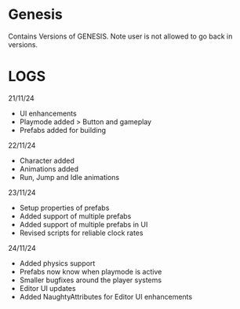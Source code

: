 # Genesis
Contains Versions of GENESIS. Note user is not allowed to go back in versions.

# LOGS

21/11/24
- UI enhancements
- Playmode added > Button and gameplay
- Prefabs added for building

22/11/24
- Character added
- Animations added
- Run, Jump and Idle animations

23/11/24
- Setup properties of prefabs
- Added support of multiple prefabs
- Added support of multiple prefabs in UI
- Revised scripts for reliable clock rates

24/11/24
- Added physics support
- Prefabs now know when playmode is active
- Smaller bugfixes around the player systems
- Editor UI updates
- Added NaughtyAttributes for Editor UI enhancements
